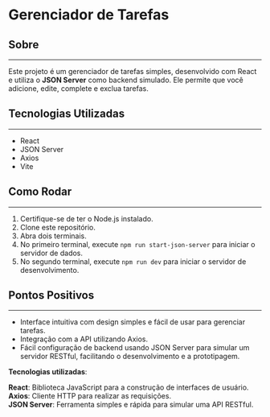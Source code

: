 # Gerenciador de Tarefas

## Sobre

---

Este projeto é um gerenciador de tarefas simples, desenvolvido com React e utiliza o **JSON Server** como backend simulado. Ele permite que você adicione, edite, complete e exclua tarefas.

## Tecnologias Utilizadas

---

- React
- JSON Server
- Axios
- Vite

## Como Rodar

---

1. Certifique-se de ter o Node.js instalado.
2. Clone este repositório.
3. Abra dois terminais.
4. No primeiro terminal, execute `npm run start-json-server` para iniciar o servidor de dados.
5. No segundo terminal, execute `npm run dev` para iniciar o servidor de desenvolvimento.

## Pontos Positivos

---

- Interface intuitiva com design simples e fácil de usar para gerenciar tarefas.
- Integração com a API utilizando Axios.
- Fácil configuração de backend usando JSON Server para simular um servidor RESTful, facilitando o desenvolvimento e a prototipagem.

**Tecnologias utilizadas**:

**React**: Biblioteca JavaScript para a construção de interfaces de usuário.  
**Axios**: Cliente HTTP para realizar as requisições.  
**JSON Server**: Ferramenta simples e rápida para simular uma API RESTful.
